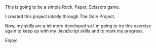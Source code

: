 This is going to be a simple Rock, Paper, Scissors game.

I created this project intially through The Odin Project.

Now, my skills are a bit more developed so I'm going to try this exercise again to keep up with my JavaScript skills and to mark my progress.

Enjoy!
